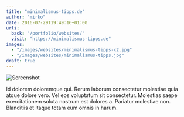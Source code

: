 ```yaml
---
title: "minimalismus-tipps.de"
author: "mirko"
date: 2016-07-29T19:49:16+01:00
urls:
  back: "/portfolio/websites/"
  visit: "https://minimalismus-tipps.de"
images:
  - "/images/websites/minimalismus-tipps-x2.jpg"
  - "/images/websites/minimalismus-tipps.jpg"
draft: true
---
```


![Screenshot](/images/websites/minimalismus-tipps-x2.jpg)

Id dolorem doloremque qui. Rerum laborum consectetur molestiae quia atque dolore vero. Vel eos voluptatum sit consectetur. Molestias saepe exercitationem soluta nostrum est dolores a. Pariatur molestiae non. Blanditiis et itaque totam eum omnis in harum.

